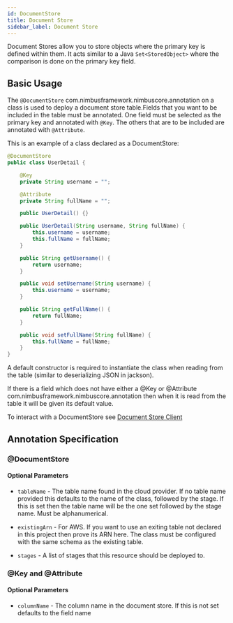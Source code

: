 ```yaml
---
id: DocumentStore
title: Document Store
sidebar_label: Document Store
---
```


Document Stores allow you to store objects where the primary key is defined within them. It acts similar to a Java `Set<StoredObject>` where the comparison is done on the primary key field.

## Basic Usage
The `@DocumentStore` com.nimbusframework.nimbuscore.annotation on a class is used to deploy a document store table.Fields that you want to be included in the table must be annotated. One field must be selected as the primary key and annotated with `@Key`. The others that are to be included are annotated with `@Attribute`. 

This is an example of a class declared as a DocumentStore: 

```java
@DocumentStore
public class UserDetail {

    @Key
    private String username = "";

    @Attribute
    private String fullName = "";

    public UserDetail() {}

    public UserDetail(String username, String fullName) {
        this.username = username;
        this.fullName = fullName;
    }

    public String getUsername() {
        return username;
    }

    public void setUsername(String username) {
        this.username = username;
    }

    public String getFullName() {
        return fullName;
    }

    public void setFullName(String fullName) {
        this.fullName = fullName;
    }
}
```

A default constructor is required to instantiate the class when reading from the table (similar to deserializing JSON in jackson). 

If there is a field which does not have either a @Key or @Attribute com.nimbusframework.nimbuscore.annotation then when it is read from the table it will be given its default value.

To interact with a DocumentStore see [Document Store Client](../clients/DocumentStoreClient.md)

## Annotation Specification
### @DocumentStore
#### Optional Parameters

* `tableName` - The table name found in the cloud provider. If no table name provided this defaults to the name of the class, followed by the stage. If this is set then the table name will be the one set followed by the stage name. Must be alphanumerical.

* `existingArn` - For AWS. If you want to use an exiting table not declared in this project then prove its ARN here. The class must be configured with the same schema as the existing table. 

* `stages` - A list of stages that this resource should be deployed to. 

### @Key and @Attribute
#### Optional Parameters

* `columnName` - The column name in the document store. If this is not set defaults to the field name